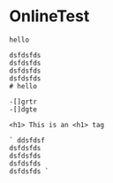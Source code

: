 # OnlineTest

`hello `

``` ddsfdsf
dsfdsfds
dsfdsfds
dsfdsfds
dsfdsfds 
# hello

-[]grtr
-[]dgte

<h1> This is an <h1> tag

` ddsfdsf
dsfdsfds
dsfdsfds
dsfdsfds
dsfdsfds `
